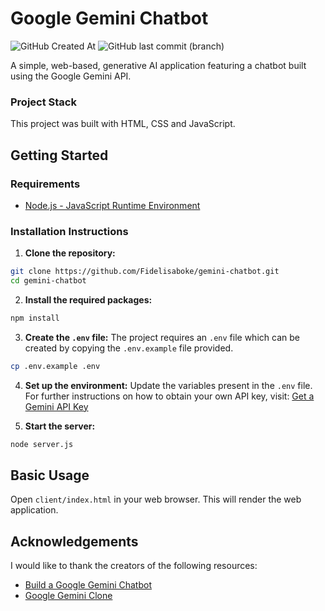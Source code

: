 # Google Gemini Chatbot
![GitHub Created At][github-created-at] ![GitHub last commit (branch)][github-last-commit-main]

[github-created-at]: https://img.shields.io/github/created-at/Fidelisaboke/gemini-chatbot
[github-last-commit-main]: https://img.shields.io/github/last-commit/Fidelisaboke/gemini-chatbot/main
A simple, web-based, generative AI application featuring a chatbot built using the Google Gemini API.

### Project Stack
This project was built with HTML, CSS and JavaScript.

## Getting Started
### Requirements
- [Node.js - JavaScript Runtime Environment](https://nodejs.org/)

### Installation Instructions
1. **Clone the repository:**
```bash
git clone https://github.com/Fidelisaboke/gemini-chatbot.git
cd gemini-chatbot
```

2. **Install the required packages:**
```bash
npm install
```

3. **Create the `.env` file:** The project requires an `.env` file which can be created by copying the `.env.example` file provided.
```bash
cp .env.example .env
```

4. **Set up the environment:** Update the variables present in the  `.env` file. For further instructions on how to obtain your own API key, visit: [Get a Gemini API Key](https://ai.google.dev/gemini-api/docs/api-key)

5. **Start the server:**
```bash
node server.js
```

## Basic Usage
Open `client/index.html` in your web browser. This will render the web application.

## Acknowledgements
I would like to thank the creators of the following resources:

- [Build a Google Gemini Chatbot](https://www.codingnepalweb.com/google-gemini-chatbot-html-css-javascript/)
- [Google Gemini Clone](https://github.com/AsmrProg-YT/100-days-of-javascript/tree/master/Day%20%2378%20-%20Google%20Gemini%20Clone)
